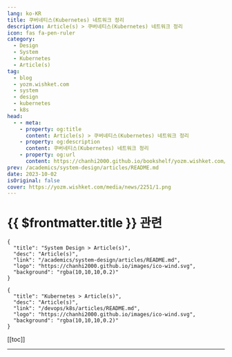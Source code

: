 ```yaml
---
lang: ko-KR
title: 쿠버네티스(Kubernetes) 네트워크 정리
description: Article(s) > 쿠버네티스(Kubernetes) 네트워크 정리
icon: fas fa-pen-ruler
category: 
  - Design
  - System
  - Kubernetes
  - Article(s)
tag: 
  - blog
  - yozm.wishket.com
  - system
  - design
  - kubernetes
  - k8s
head:
  - - meta:
    - property: og:title
      content: Article(s) > 쿠버네티스(Kubernetes) 네트워크 정리
    - property: og:description
      content: 쿠버네티스(Kubernetes) 네트워크 정리
    - property: og:url
      content: https://chanhi2000.github.io/bookshelf/yozm.wishket.com/2251.html
prev: /academics/system-design/articles/README.md
date: 2023-10-02
isOriginal: false
cover: https://yozm.wishket.com/media/news/2251/1.png
---
```


# {{ $frontmatter.title }} 관련

```component VPCard
{
  "title": "System Design > Article(s)",
  "desc": "Article(s)",
  "link": "/academics/system-design/articles/README.md",
  "logo": "https://chanhi2000.github.io/images/ico-wind.svg",
  "background": "rgba(10,10,10,0.2)"
}
```

```component VPCard
{
  "title": "Kubernetes > Article(s)",
  "desc": "Article(s)",
  "link": "/devops/k8s/articles/README.md",
  "logo": "https://chanhi2000.github.io/images/ico-wind.svg",
  "background": "rgba(10,10,10,0.2)"
}
```

[[toc]]

---

<SiteInfo
  name="쿠버네티스(Kubernetes) 네트워크 정리 | 요즘IT"
  desc="Kubernetes 네트워크는 크게 4가지로 분류된다. 이번 글에서는 쿠버네티스 네트워크에 대해 정리해 보았다. 1) 서로 결합된 컨테이너와 컨테이너 간 통신, 2) Pod와 Pod 간의 통신,  3) Pod와 Service간의 통신, 4) 외부와 Service간의 통신"
  url="https://yozm.wishket.com/magazine/detail/2251/"
  logo="https://yozm.wishket.com/favicon.ico"
  preview="https://yozm.wishket.com/media/news/2251/1.png"/>

<!-- TODO: 작성 -->

